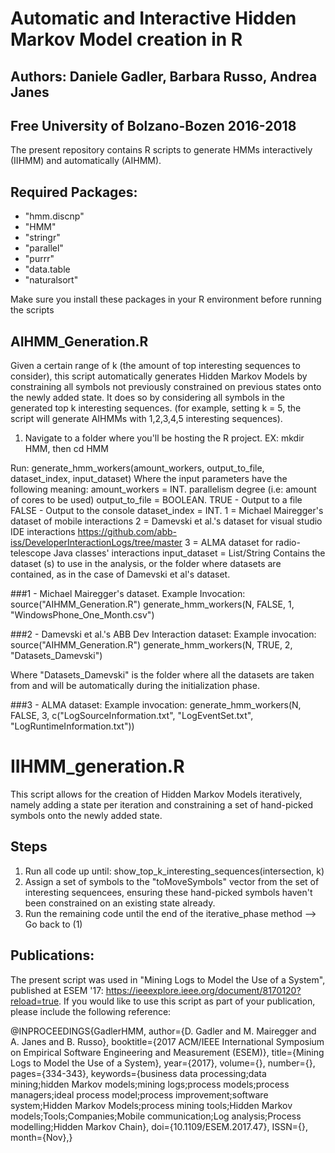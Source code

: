 # Automatic and Interactive Hidden Markov Model creation in R
## Authors: Daniele Gadler, Barbara Russo, Andrea Janes
## Free University of Bolzano-Bozen 2016-2018


The present repository contains R scripts to generate HMMs interactively (IIHMM) and automatically (AIHMM).  

## Required Packages:
- "hmm.discnp"
- "HMM"
- "stringr"
- "parallel"
- "purrr"
- "data.table
- "naturalsort"

Make sure you install these packages in your R environment before running the scripts

## AIHMM_Generation.R
Given a certain range of k (the amount of top interesting sequences to consider), this script automatically generates Hidden Markov Models by constraining all symbols not previously constrained on previous states onto the newly added state. It does so by considering all symbols in the generated top k interesting sequences. (for example, setting k = 5, the script will generate AIHMMs with 1,2,3,4,5 interesting sequences).

1. Navigate to a folder where you'll be hosting the R project. 
EX: mkdir HMM, then cd HMM

Run: generate_hmm_workers(amount_workers, output_to_file, dataset_index, input_dataset)
Where the input parameters have the following meaning:
amount_workers = INT. parallelism degree (i.e: amount of cores to be used)
output_to_file = BOOLEAN. TRUE - Output to a file
                          FALSE - Output to the console
dataset_index = INT. 1 = Michael Mairegger's dataset of mobile interactions
                     2 = Damevski et al.'s dataset for visual studio IDE interactions
                     https://github.com/abb-iss/DeveloperInteractionLogs/tree/master
                     3 = ALMA dataset for radio-telescope Java classes' interactions
input_dataset = List/String Contains the dataset (s) to use in the analysis, or the folder where datasets are contained, as in the case of Damevski et al's dataset. 

###1 - Michael Mairegger's dataset.
Example Invocation: 
source("AIHMM_Generation.R")
generate_hmm_workers(N, FALSE, 1, "WindowsPhone_One_Month.csv")

###2 - Damevski et al.'s ABB Dev Interaction dataset:
Example invocation:
source("AIHMM_Generation.R")
generate_hmm_workers(N, TRUE, 2, "Datasets_Damevski")

Where "Datasets_Damevski" is the folder where all the datasets are taken from and will be automatically during the initialization phase. 

###3 - ALMA dataset: 
Example invocation: 
generate_hmm_workers(N, FALSE, 3, c("LogSourceInformation.txt", "LogEventSet.txt", "LogRuntimeInformation.txt"))



	   
			   
# IIHMM_generation.R
This script allows for the creation of Hidden Markov Models iteratively, namely adding a state per iteration and constraining a set of hand-picked symbols onto the newly added state.

## Steps
1. Run all code up until: show_top_k_interesting_sequences(intersection, k)
2. Assign a set of symbols to the "toMoveSymbols" vector from the set of interesting sequencees, ensuring these hand-picked symbols haven't been constrained on an existing state already. 
3. Run the remaining code until the end of the iterative_phase method
--> Go back to (1)

## Publications:

The present script was used in "Mining Logs to Model the Use of a System", published at ESEM '17: https://ieeexplore.ieee.org/document/8170120?reload=true. If you would like to use this script as part of your publication, please include the following reference:

@INPROCEEDINGS{GadlerHMM, 
author={D. Gadler and M. Mairegger and A. Janes and B. Russo}, 
booktitle={2017 ACM/IEEE International Symposium on Empirical Software Engineering and Measurement (ESEM)}, 
title={Mining Logs to Model the Use of a System}, 
year={2017}, 
volume={}, 
number={}, 
pages={334-343}, 
keywords={business data processing;data mining;hidden Markov models;mining logs;process models;process managers;ideal process model;process improvement;software system;Hidden Markov Models;process mining tools;Hidden Markov models;Tools;Companies;Mobile communication;Log analysis;Process modelling;Hidden Markov Chain}, 
doi={10.1109/ESEM.2017.47}, 
ISSN={}, 
month={Nov},}

